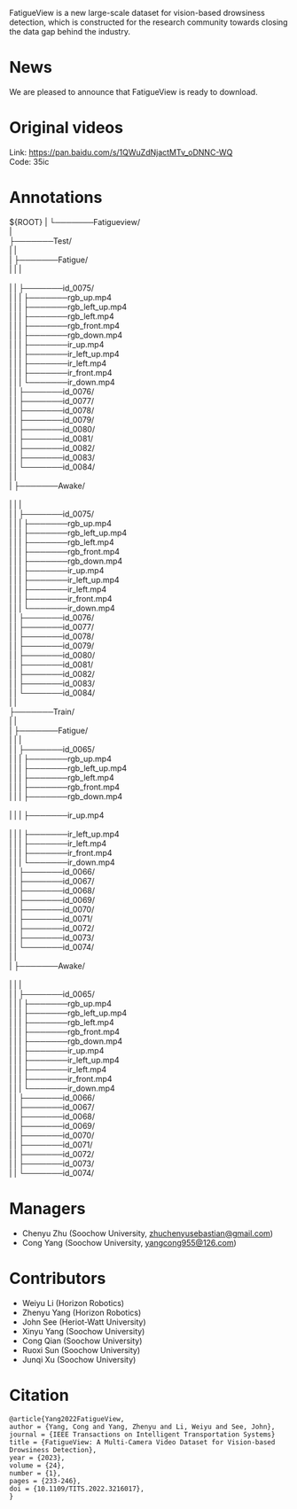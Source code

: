 FatigueView is a new large-scale dataset for vision-based drowsiness detection, which is constructed for the research community towards closing the data gap behind the industry.

# News
We are pleased to announce that FatigueView is ready to download.

# Original videos
Link: https://pan.baidu.com/s/1QWuZdNjactMTv_oDNNC-WQ  <br>
Code: 35ic

# Annotations

${ROOT}
|
└───────Fatigueview/    
        | <br>
        ├───────Test/ <br>
        |       | <br>
        |       ├───────Fatigue/  <br>
        |       |       |          <br>   
        |       |       ├───────id_0075/    <br>
        |       |       |       ├───────rgb_up.mp4 <br>
        |       |       |       ├───────rgb_left_up.mp4 <br>
        |       |       |       ├───────rgb_left.mp4 <br>
        |       |       |       ├───────rgb_front.mp4 <br>
        |       |       |       ├───────rgb_down.mp4 <br>
        |       |       |       ├───────ir_up.mp4 <br>
        |       |       |       ├───────ir_left_up.mp4 <br>
        |       |       |       ├───────ir_left.mp4 <br>
        |       |       |       ├───────ir_front.mp4 <br>
        |       |       |       └───────ir_down.mp4 <br>
        |       |       ├───────id_0076/ <br>
        |       |       ├───────id_0077/ <br>
        |       |       ├───────id_0078/ <br>
        |       |       ├───────id_0079/ <br>
        |       |       ├───────id_0080/ <br>
        |       |       ├───────id_0081/ <br>
        |       |       ├───────id_0082/ <br>
        |       |       ├───────id_0083/ <br>
        |       |       └───────id_0084/ <br>
        |       | <br>
        |       ├───────Awake/ <br>            
        |       |       |  <br>
        |       |       ├───────id_0075/  <br>
        |       |       |       ├───────rgb_up.mp4 <br>
        |       |       |       ├───────rgb_left_up.mp4 <br>
        |       |       |       ├───────rgb_left.mp4 <br>
        |       |       |       ├───────rgb_front.mp4 <br>
        |       |       |       ├───────rgb_down.mp4 <br>
        |       |       |       ├───────ir_up.mp4 <br>
        |       |       |       ├───────ir_left_up.mp4 <br>
        |       |       |       ├───────ir_left.mp4 <br>
        |       |       |       ├───────ir_front.mp4 <br>
        |       |       |       └───────ir_down.mp4 <br>
        |       |       ├───────id_0076/ <br>
        |       |       ├───────id_0077/ <br>
        |       |       ├───────id_0078/ <br>
        |       |       ├───────id_0079/ <br>
        |       |       ├───────id_0080/ <br>
        |       |       ├───────id_0081/ <br>
        |       |       ├───────id_0082/ <br>
        |       |       ├───────id_0083/ <br>
        |       |       └───────id_0084/ <br>
        |       | <br>
        ├───────Train/ <br>
        |       | <br>
        |       ├───────Fatigue/  <br>
        |       |       |     <br>
        |       |       ├───────id_0065/ <br> 
        |       |       |       ├───────rgb_up.mp4 <br>
        |       |       |       ├───────rgb_left_up.mp4 <br>
        |       |       |       ├───────rgb_left.mp4 <br>
        |       |       |       ├───────rgb_front.mp4 <br>
        |       |       |       ├───────rgb_down.mp4 <br> <br>
        |       |       |       ├───────ir_up.mp4 <br> <br>
        |       |       |       ├───────ir_left_up.mp4 <br>
        |       |       |       ├───────ir_left.mp4 <br>
        |       |       |       ├───────ir_front.mp4 <br>
        |       |       |       └───────ir_down.mp4 <br>
        |       |       ├───────id_0066/ <br>
        |       |       ├───────id_0067/ <br>
        |       |       ├───────id_0068/ <br>
        |       |       ├───────id_0069/ <br>
        |       |       ├───────id_0070/ <br>
        |       |       ├───────id_0071/ <br>
        |       |       ├───────id_0072/ <br>
        |       |       ├───────id_0073/ <br>
        |       |       └───────id_0074/ <br>
        |       | <br>
        |       ├───────Awake/ <br>  
        |       |       |           <br> 
        |       |       ├───────id_0065/ <br> 
        |       |       |       ├───────rgb_up.mp4 <br>
        |       |       |       ├───────rgb_left_up.mp4 <br>
        |       |       |       ├───────rgb_left.mp4 <br>
        |       |       |       ├───────rgb_front.mp4 <br>
        |       |       |       ├───────rgb_down.mp4 <br>
        |       |       |       ├───────ir_up.mp4 <br>
        |       |       |       ├───────ir_left_up.mp4 <br>
        |       |       |       ├───────ir_left.mp4 <br>
        |       |       |       ├───────ir_front.mp4 <br>
        |       |       |       └───────ir_down.mp4 <br>
        |       |       ├───────id_0066/ <br>
        |       |       ├───────id_0067/ <br>
        |       |       ├───────id_0068/ <br>
        |       |       ├───────id_0069/ <br>
        |       |       ├───────id_0070/ <br>
        |       |       ├───────id_0071/ <br>
        |       |       ├───────id_0072/ <br>
        |       |       ├───────id_0073/ <br>
        |       |       └───────id_0074/ <br>



# Managers
 - Chenyu Zhu (Soochow University, zhuchenyusebastian@gmail.com)
 - Cong Yang (Soochow University, yangcong955@126.com)
 
# Contributors
 - Weiyu Li (Horizon Robotics)
 - Zhenyu Yang (Horizon Robotics)
 - John See (Heriot-Watt University)
 - Xinyu Yang (Soochow University)
 - Cong Qian (Soochow University)
 - Ruoxi Sun (Soochow University)
 - Junqi Xu (Soochow University)
 
# Citation
```
@article{Yang2022FatigueView,
author = {Yang, Cong and Yang, Zhenyu and Li, Weiyu and See, John},
journal = {IEEE Transactions on Intelligent Transportation Systems}
title = {FatigueView: A Multi-Camera Video Dataset for Vision-based Drowsiness Detection},
year = {2023},
volume = {24},
number = {1},
pages = {233-246},
doi = {10.1109/TITS.2022.3216017},
}
```
 
